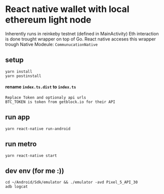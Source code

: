 # React native wallet with local ethereum light node
Inherently runs in reinkeby testnet (defined in MainActivity)
Eth interaction is done trought wrapper on top of Go.
React native acceses this wrapper trough Native Modeule: `CommunucationNative`


## setup
    yarn install
    yarn postinstall


#### rename  `index.ts.dist` to  `index.ts`
    Replace Token and optionaly api urls
    BTC_TOKEN is token from getblock.io for their API

## run app
    yarn react-native run-android


## run metro
    yarn react-native start


## dev env (for me :))
    cd ~/Android/Sdk/emulator && ./emulator -avd Pixel_5_API_30
    adb logcat
